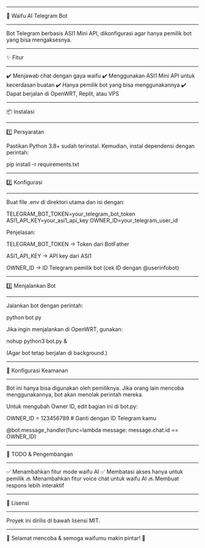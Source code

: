 __________________________________________
💙 Waifu AI Telegram Bot
__________________________________________
Bot Telegram berbasis ASI1 Mini API, dikonfigurasi agar hanya pemilik bot yang bisa mengaksesnya.
__________________________________________
✨ Fitur
__________________________________________
✔️ Menjawab chat dengan gaya waifu
✔️ Menggunakan ASI1 Mini API untuk kecerdasan buatan
✔️ Hanya pemilik bot yang bisa menggunakannya
✔️ Dapat berjalan di OpenWRT, Replit, atau VPS
__________________________________________
📦 Instalasi
__________________________________________
1️⃣ Persyaratan

Pastikan Python 3.8+ sudah terinstal.
Kemudian, instal dependensi dengan perintah:

pip install -r requirements.txt
__________________________________________
2️⃣ Konfigurasi
__________________________________________
Buat file .env di direktori utama dan isi dengan:

TELEGRAM_BOT_TOKEN=your_telegram_bot_token
ASI1_API_KEY=your_asi1_api_key
OWNER_ID=your_telegram_user_id

Penjelasan:

TELEGRAM_BOT_TOKEN → Token dari BotFather

ASI1_API_KEY → API key dari ASI1

OWNER_ID → ID Telegram pemilik bot (cek ID dengan @userinfobot)
__________________________________________
3️⃣ Menjalankan Bot
__________________________________________
Jalankan bot dengan perintah:

python bot.py

Jika ingin menjalankan di OpenWRT, gunakan:

nohup python3 bot.py &

(Agar bot tetap berjalan di background.)
__________________________________________
🔐 Konfigurasi Keamanan
__________________________________________
Bot ini hanya bisa digunakan oleh pemiliknya. Jika orang lain mencoba menggunakannya, bot akan menolak perintah mereka.

Untuk mengubah Owner ID, edit bagian ini di bot.py:

OWNER_ID = 123456789  # Ganti dengan ID Telegram kamu

@bot.message_handler(func=lambda message: message.chat.id == OWNER_ID)
__________________________________________
📝 TODO & Pengembangan
__________________________________________
✅ Menambahkan fitur mode waifu AI
✅ Membatasi akses hanya untuk pemilik
🔜 Menambahkan fitur voice chat untuk waifu AI
🔜 Membuat respons lebih interaktif
__________________________________________
📜 Lisensi
__________________________________________
Proyek ini dirilis di bawah lisensi MIT.
__________________________________________

💙 Selamat mencoba & semoga waifumu makin pintar! 🚀
